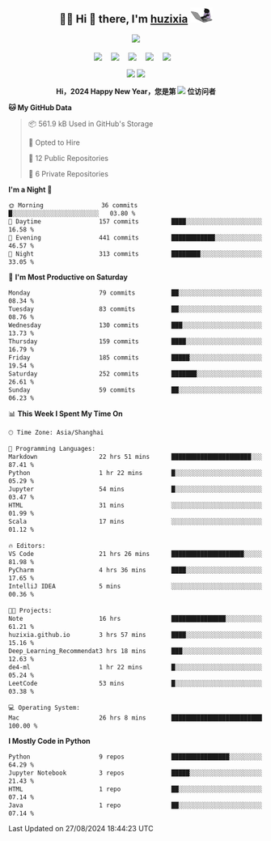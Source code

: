 <div align="center">

## :woman_technologist: Hi 👋 there, I'm [huzixia](https://huzixia.github.io/) <img height="30" src="images/work.gif" />

  <!-- dynamic typing effect 动态打字效果 -->
  <div>
    <a href="https://huzixia.github.io/">
      <img src="https://readme-typing-svg.demolab.com?font=Fira+Code&pause=1000&width=435&lines=console.log(%22Hello%2C%20World%22);胡同学祝您心想事成!&center=true&size=27" />
    </a>
  </div>

  <div>&nbsp;</div>

  <!-- profile logo 个人资料徽标 -->
  <div>
    <a href="https://huzixia.github.io/"><img src="https://img.shields.io/badge/Website-博客-orange" /></a>&emsp;
    <a href="https://www.zhihu.com/people/hu-zi-xia-91"><img src="https://img.shields.io/badge/ZhiHu-知乎-blue" /></a>&emsp;
    <a href="https://twitter.com/zixia80631/"><img src="https://img.shields.io/badge/Twitter-推特-black" /></a>&emsp;
    <a href="https://github.com/HuZixia/Text2Video/assets/38995480/244e64be-3dc4-46bb-8aff-523d8a235a1e"><img src="https://img.shields.io/badge/WeChat-微信-07c160" /></a>&emsp;
    <a href="https://www.cnblogs.com/huzixia"><img src="https://img.shields.io/badge/CnBlog-博客园-yellow" /></a>&emsp;

  </div>

[//]: # (### Github Stats)

 <p>
   <img src="https://github-readme-stats.vercel.app/api?username=HuZixia&rank_icon=github&theme=react&border_color=61dafb&hide_border=true" />
   <img src="https://github-readme-stats.vercel.app/api/top-langs/?username=HuZixia&hide=c%23,powershell,Mathematica,Ruby,Objective-C,Objective-C%2b%2b,Cuda&title_color=61dafb&text_color=ffffff&icon_color=61dafb&bg_color=20232a&langs_count=8&layout=compact&border_color=61dafb&hide_border=true&size_weight=0.5&count_weight=0.5" />
 </p>

</div>

<div align="center"><b>Hi，2024 Happy New Year，您是第 <img src="https://profile-counter.glitch.me/HuZixia/count.svg"></img> 位访问者</b></div>


[//]: # (*   Github Stats)
[//]: # (![Top Langs]&#40;https://github-readme-stats.vercel.app/api/top-langs/?username=HuZixia\&layout=compact&#41;)
[//]: # (![HuZixia's GitHub stats]&#40;https://github-readme-stats.vercel.app/api?username=HuZixia\&rank_icon=github&theme=tokyonight&#41;)


<!--START_SECTION:waka-->
**🐱 My GitHub Data** 

> 📦 561.9 kB Used in GitHub's Storage 
 > 
> 💼 Opted to Hire
 > 
> 📜 12 Public Repositories 
 > 
> 🔑 6 Private Repositories 
 > 
**I'm a Night 🦉** 

```text
🌞 Morning                36 commits          █░░░░░░░░░░░░░░░░░░░░░░░░   03.80 % 
🌆 Daytime                157 commits         ████░░░░░░░░░░░░░░░░░░░░░   16.58 % 
🌃 Evening                441 commits         ████████████░░░░░░░░░░░░░   46.57 % 
🌙 Night                  313 commits         ████████░░░░░░░░░░░░░░░░░   33.05 % 
```
📅 **I'm Most Productive on Saturday** 

```text
Monday                   79 commits          ██░░░░░░░░░░░░░░░░░░░░░░░   08.34 % 
Tuesday                  83 commits          ██░░░░░░░░░░░░░░░░░░░░░░░   08.76 % 
Wednesday                130 commits         ███░░░░░░░░░░░░░░░░░░░░░░   13.73 % 
Thursday                 159 commits         ████░░░░░░░░░░░░░░░░░░░░░   16.79 % 
Friday                   185 commits         █████░░░░░░░░░░░░░░░░░░░░   19.54 % 
Saturday                 252 commits         ███████░░░░░░░░░░░░░░░░░░   26.61 % 
Sunday                   59 commits          ██░░░░░░░░░░░░░░░░░░░░░░░   06.23 % 
```


📊 **This Week I Spent My Time On** 

```text
🕑︎ Time Zone: Asia/Shanghai

💬 Programming Languages: 
Markdown                 22 hrs 51 mins      ██████████████████████░░░   87.41 % 
Python                   1 hr 22 mins        █░░░░░░░░░░░░░░░░░░░░░░░░   05.29 % 
Jupyter                  54 mins             █░░░░░░░░░░░░░░░░░░░░░░░░   03.47 % 
HTML                     31 mins             ░░░░░░░░░░░░░░░░░░░░░░░░░   01.99 % 
Scala                    17 mins             ░░░░░░░░░░░░░░░░░░░░░░░░░   01.12 % 

🔥 Editors: 
VS Code                  21 hrs 26 mins      ████████████████████░░░░░   81.98 % 
PyCharm                  4 hrs 36 mins       ████░░░░░░░░░░░░░░░░░░░░░   17.65 % 
IntelliJ IDEA            5 mins              ░░░░░░░░░░░░░░░░░░░░░░░░░   00.36 % 

🐱‍💻 Projects: 
Note                     16 hrs              ███████████████░░░░░░░░░░   61.21 % 
huzixia.github.io        3 hrs 57 mins       ████░░░░░░░░░░░░░░░░░░░░░   15.16 % 
Deep_Learning_Recommendat3 hrs 18 mins       ███░░░░░░░░░░░░░░░░░░░░░░   12.63 % 
de4-ml                   1 hr 22 mins        █░░░░░░░░░░░░░░░░░░░░░░░░   05.24 % 
LeetCode                 53 mins             █░░░░░░░░░░░░░░░░░░░░░░░░   03.38 % 

💻 Operating System: 
Mac                      26 hrs 8 mins       █████████████████████████   100.00 % 
```

**I Mostly Code in Python** 

```text
Python                   9 repos             ████████████████░░░░░░░░░   64.29 % 
Jupyter Notebook         3 repos             █████░░░░░░░░░░░░░░░░░░░░   21.43 % 
HTML                     1 repo              ██░░░░░░░░░░░░░░░░░░░░░░░   07.14 % 
Java                     1 repo              ██░░░░░░░░░░░░░░░░░░░░░░░   07.14 % 
```




 Last Updated on 27/08/2024 18:44:23 UTC
<!--END_SECTION:waka-->


<!--
**HuZixia/HuZixia** is a ✨ _special_ ✨ repository because its `README.md` (this file) appears on your GitHub profile.

Here are some ideas to get you started:

- 🔭 I’m currently working on ...
- 🌱 I’m currently learning ...
- 👯 I’m looking to collaborate on ...
- 🤔 I’m looking for help with ...
- 💬 Ask me about ...
- 📫 How to reach me: ...
- 😄 Pronouns: ...
- ⚡ Fun fact: ...
-->
